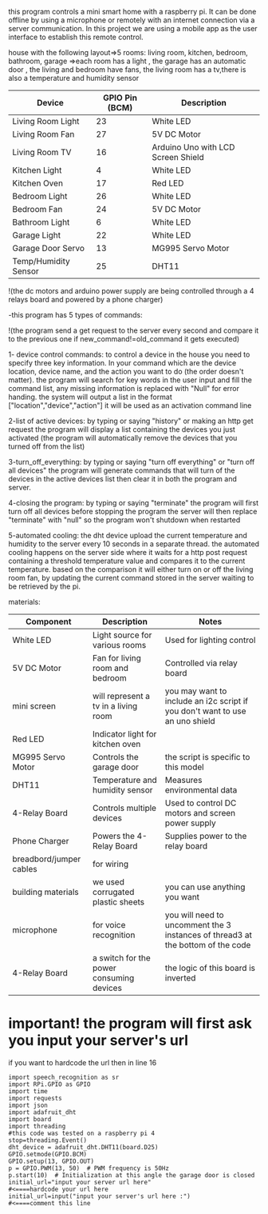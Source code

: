 this program controls a mini smart home with a raspberry pi. It can be done offline by using a microphone or remotely 
with an internet connection via a server communication. In this project we are using a mobile app as the 
user interface to establish this remote control.

house with the following layout=>5 rooms: living room, kitchen, bedroom, bathroom, garage
=>each room has a light , the garage has an automatic door , the living and bedroom have fans,
the living room has a tv,there is also a temperature and humidity sensor
 
| Device                   | GPIO Pin (BCM) | Description                          |
|--------------------------|----------------|--------------------------------------|
| Living Room Light        | 23             | White LED                            |
| Living Room Fan          | 27             | 5V DC Motor                          |
| Living Room TV           | 16             | Arduino Uno with LCD Screen Shield   |
| Kitchen Light            | 4              | White LED                            |
| Kitchen Oven             | 17             | Red LED                              |
| Bedroom Light            | 26             | White LED                            |
| Bedroom Fan              | 24             | 5V DC Motor                          |
| Bathroom Light           | 6              | White LED                            |
| Garage Light             | 22             | White LED                            |
| Garage Door Servo        | 13             | MG995 Servo Motor                    |
| Temp/Humidity Sensor     | 25             | DHT11                                |

!(the dc motors and arduino power supply are being controlled through a 4 relays board and powered by a phone charger)

-this program has 5 types of commands:

!(the program send a get request to the server every second and compare it to the previous one if new_command!=old_command it gets executed)

1- device control commands:
to control a device in the house you need to specify three key information.
In your command which are the device location, device name, and the action you want to do (the order doesn't matter).
the program will search for key words in the user input and fill the command list, any missing information is replaced with "Null"
for error handing. 
the system will output a list in the format ["location","device","action"] it will be used as an activation command line

2-list of active devices:
by typing or saying "history" or making an http get request the program will display a list containing the devices you just activated
(the program will automatically remove the devices that you turned off from the list)

3-turn_off_everything:
by typing or saying "turn off everything" or "turn off all devices" the program will 
generate commands that will turn of the devices in the active devices list then clear it in both the program and server.

4-closing the program:
by typing or saying "terminate" the program will first turn off all devices before stopping the program
the server will then replace "terminate" with "null" so the program won't shutdown when restarted

5-automated cooling:
the dht device upload the current temperature and humidity to the server every 10 seconds in a separate thread.
the automated cooling happens on the server side where it waits for a http post request containing a threshold
temperature value and compares it to the current temperature. based on the comparison it will either turn on or 
off the living room fan, by updating the current command stored in the server waiting to be retrieved by the pi.

materials:

| Component              | Description                             | Notes                                |
|------------------------|-----------------------------------------|--------------------------------------|
| White LED              | Light source for various rooms          | Used for lighting control            |
| 5V DC Motor            | Fan for living room and bedroom         | Controlled via relay board           |
| mini screen            | will represent a tv in a living room    |you may want to include an i2c script if you don't want to use an uno shield|
| Red LED                | Indicator light for kitchen oven        |                                      |
| MG995 Servo Motor      | Controls the garage door                | the script is specific to this model |
| DHT11                  | Temperature and humidity sensor         | Measures environmental data          |
| 4-Relay Board          | Controls multiple devices               | Used to control DC motors and screen power supply |
| Phone Charger          | Powers the 4-Relay Board                | Supplies power to the relay board    |
|breadbord/jumper cables | for wiring                              |                                      |
|building materials      | we used corrugated plastic sheets       |you can use anything you want         |
|microphone              | for voice recognition                   |you will need to uncomment the 3 instances of thread3 at the bottom of the code|
|4-Relay Board           | a switch for the power consuming devices| the logic of this board is inverted  |

# important! the program will first ask you input your server's url
if you want to hardcode the url then in line 16
```pythonpython
import speech_recognition as sr
import RPi.GPIO as GPIO
import time
import requests
import json
import adafruit_dht
import board
import threading
#this code was tested on a raspberry pi 4
stop=threading.Event()
dht_device = adafruit_dht.DHT11(board.D25)
GPIO.setmode(GPIO.BCM)
GPIO.setup(13, GPIO.OUT)
p = GPIO.PWM(13, 50)  # PWM frequency is 50Hz
p.start(10)  # Initialization at this angle the garage door is closed
initial_url="input your server url here"                                            #<====hardcode your url here
initial_url=input("input your server's url here :")                                 #<====comment this line

